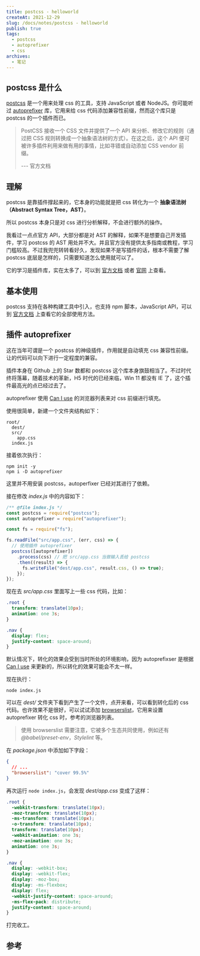 ```yaml
---
title: postcss - helloworld
createAt: 2021-12-29
slug: /docs/notes/postcss - helloworld
publish: true
tags:
  - postcss
  - autoprefixer
  - css
archives:
  - 笔记
---
```


## postcss 是什么

[postcss][1] 是一个用来处理 css 的工具，支持 JavaScript 或者 NodeJS。你可能听过 [autoprefixer][2] 库，它用来给 css 代码添加兼容性前缀，然而这个库只是 postcss 的一个插件而已。

> PostCSS 接收一个 CSS 文件并提供了一个 API 来分析、修改它的规则（通过把 CSS 规则转换成一个抽象语法树的方式）。在这之后，这个 API 便可被许多插件利用来做有用的事情，比如寻错或自动添加 CSS vendor 前缀。
>
> --- 官方文档

## 理解

postcss 是靠插件撑起来的，它本身的功能就是把 css 转化为一个 **抽象语法树（Abstract Syntax Tree，AST）**。

所以 postcss 本身只是对 css 进行分析解释，不会进行额外的操作。

我看过一点点官方 API，大部分都是对 AST 的解释，如果不是想要自己开发插件，学习 postcss 的 AST 用处并不大。并且官方没有提供太多指南或教程，学习门槛较高。不过我兜兜转转看好久，发现如果不是写插件的话，根本不需要了解 postcss 底层是怎样的，只需要知道怎么使用就可以了。

它的学习是插件库，实在太多了，可以到 [官方文档][3] 或者 [官网][1] 上查看。

## 基本使用

postcss 支持在各种构建工具中引入，也支持 npm 脚本，JavaScript API，可以到 [官方文档][3] 上查看它的全部使用方法。

## 插件 autoprefixer

这在当年可谓是一个 postcss 的神级插件，作用就是自动填充 css 兼容性前缀。让的代码可以向下进行一定程度的兼容。

插件本身在 Github 上的 Star 数都和 postcss 这个库本身旗鼓相当了。不过时代终将落幕，随着技术的革新，H5 时代的已经来临，Win 11 都没有 IE 了，这个插件最高光的点已经过去了。

autoprefixer 使用 [Can I use][5] 的浏览器列表来对 css 前缀进行填充。

使用很简单，新建一个文件夹结构如下：

```
root/
  dest/
  src/
    app.css
  index.js
```

接着依次执行：

```shell
npm init -y
npm i -D autoprefixer
```

这里并不用安装 postcss，autoperfixer 已经对其进行了依赖。

接在修改 _index.js_ 中的内容如下：

```js
/** @file index.js */
const postcss = require("postcss");
const autoprefixer = require("autoprefixer");

const fs = require("fs");

fs.readFile("src/app.css", (err, css) => {
  // 使用插件 autoprefixer
  postcss([autoprefixer])
    .process(css) // 把 src/app.css 当做输入丢给 postcss
    .then((result) => {
      fs.writeFile("dest/app.css", result.css, () => true);
    });
});
```

现在去 _src/app.css_ 里面写上一些 css 代码，比如：

```css
.root {
  transform: translate(10px);
  animation: one 3s;
}

.nav {
  display: flex;
  justify-content: space-around;
}
```

默认情况下，转化的效果会受到当时所处的环境影响，因为 autoprefixser 是根据 [Can I use][5] 来更新的，所以转化的效果可能会不太一样。

现在执行：

```shell
node index.js
```

可以在 _dest/_ 文件夹下看到产生了一个文件，点开来看，可以看到转化后的 css 代码。也许效果不是很好，可以试试添加 [browserslist][6]，它用来设置 autoprefixer 转化 css 时，参考的浏览器列表。

> 使用 browserslist 需要注意，它被多个生态共同使用，例如还有 _@babel/preset-env_，_Stylelint_ 等。

在 _package.json_ 中添加如下字段：

```json
{
  // ...
  "browserslist": "cover 99.5%"
}
```

再次运行 `node index.js`，会发现 _dest/app.css_ 变成了这样：

```css
.root {
  -webkit-transform: translate(10px);
  -moz-transform: translate(10px);
  -ms-transform: translate(10px);
  -o-transform: translate(10px);
  transform: translate(10px);
  -webkit-animation: one 3s;
  -moz-animation: one 3s;
  animation: one 3s;
}

.nav {
  display: -webkit-box;
  display: -webkit-flex;
  display: -moz-box;
  display: -ms-flexbox;
  display: flex;
  -webkit-justify-content: space-around;
  -ms-flex-pack: distribute;
  justify-content: space-around;
}
```

打完收工。

## 参考

[1]: https://postcss.org/
[2]: https://github.com/postcss/autoprefixer
[3]: https://github.com/postcss/postcss/blob/main/docs/README-cn.md
[4]: https://create-react-app.dev/
[5]: https://caniuse.com/
[6]: https://github.com/browserslist/browserslist
